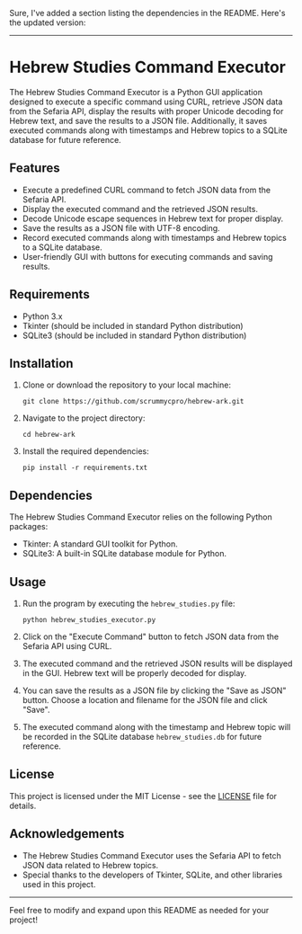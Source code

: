 Sure, I've added a section listing the dependencies in the README. Here's the updated version:

---

# Hebrew Studies Command Executor

The Hebrew Studies Command Executor is a Python GUI application designed to execute a specific command using CURL, retrieve JSON data from the Sefaria API, display the results with proper Unicode decoding for Hebrew text, and save the results to a JSON file. Additionally, it saves executed commands along with timestamps and Hebrew topics to a SQLite database for future reference.

## Features

- Execute a predefined CURL command to fetch JSON data from the Sefaria API.
- Display the executed command and the retrieved JSON results.
- Decode Unicode escape sequences in Hebrew text for proper display.
- Save the results as a JSON file with UTF-8 encoding.
- Record executed commands along with timestamps and Hebrew topics to a SQLite database.
- User-friendly GUI with buttons for executing commands and saving results.

## Requirements

- Python 3.x
- Tkinter (should be included in standard Python distribution)
- SQLite3 (should be included in standard Python distribution)

## Installation

1. Clone or download the repository to your local machine:

    ```
    git clone https://github.com/scrummycpro/hebrew-ark.git
    ```

2. Navigate to the project directory:

    ```
    cd hebrew-ark
    ```

3. Install the required dependencies:

    ```
    pip install -r requirements.txt
    ```

## Dependencies

The Hebrew Studies Command Executor relies on the following Python packages:

- Tkinter: A standard GUI toolkit for Python.
- SQLite3: A built-in SQLite database module for Python.

## Usage

1. Run the program by executing the `hebrew_studies.py` file:

    ```
    python hebrew_studies_executor.py
    ```

2. Click on the "Execute Command" button to fetch JSON data from the Sefaria API using CURL.

3. The executed command and the retrieved JSON results will be displayed in the GUI. Hebrew text will be properly decoded for display.

4. You can save the results as a JSON file by clicking the "Save as JSON" button. Choose a location and filename for the JSON file and click "Save".

5. The executed command along with the timestamp and Hebrew topic will be recorded in the SQLite database `hebrew_studies.db` for future reference.

## License

This project is licensed under the MIT License - see the [LICENSE](LICENSE) file for details.

## Acknowledgements

- The Hebrew Studies Command Executor uses the Sefaria API to fetch JSON data related to Hebrew topics.
- Special thanks to the developers of Tkinter, SQLite, and other libraries used in this project.

---

Feel free to modify and expand upon this README as needed for your project!
